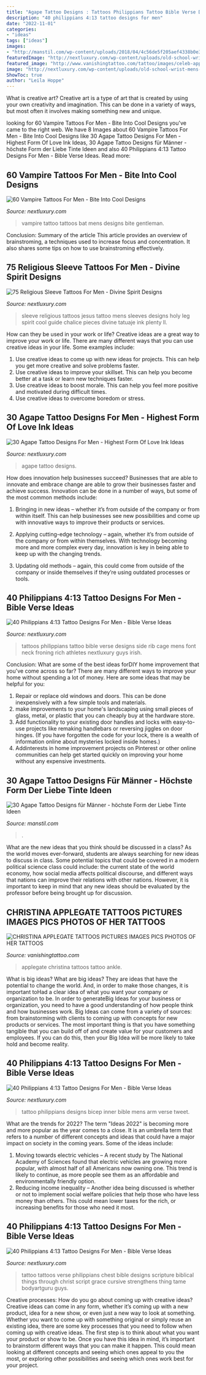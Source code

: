 ```yaml
---
title: "Agape Tattoo Designs : Tattoos Philippians Tattoo Bible Verse Designs Side Rib Cage Mens Font Neck Froning Rich Athletes Nextluxury Guys Irish"
description: "40 philippians 4:13 tattoo designs for men"
date: "2022-11-01"
categories:
- "ideas"
tags: ["ideas"]
images:
- "http://manstil.com/wp-content/uploads/2018/04/4c56de5f205aef4338b0e3183cc20e49.jpeg"
featuredImage: "http://nextluxury.com/wp-content/uploads/old-school-wrist-mens-vampire-bat-tattoo.jpg"
featured_image: "http://www.vanishingtattoo.com/tattoo/images/celeb-applegate/applegate_large/christina_applegate_006.jpg"
image: "http://nextluxury.com/wp-content/uploads/old-school-wrist-mens-vampire-bat-tattoo.jpg"
ShowToc: true
author: "Leila Hoppe"
---
```



What is creative art?
Creative art is a type of art that is created by using your own creativity and imagination. This can be done in a variety of ways, but most often it involves making something new and unique.

	

		
looking for 60 Vampire Tattoos For Men - Bite Into Cool Designs you've came to the right web. We have 8 Images about 60 Vampire Tattoos For Men - Bite Into Cool Designs like 30 Agape Tattoo Designs For Men - Highest Form Of Love Ink Ideas, 30 Agape Tattoo Designs für Männer - höchste Form der Liebe Tinte Ideen and also 40 Philippians 4:13 Tattoo Designs For Men - Bible Verse Ideas. Read more:
		
    
## 60 Vampire Tattoos For Men - Bite Into Cool Designs

<img loading=lazy src="http://nextluxury.com/wp-content/uploads/old-school-wrist-mens-vampire-bat-tattoo.jpg" onerror="this.onerror=null;this.src='https://tse4.mm.bing.net/th?id=OIP.Rsfd9WY_TmrVVULrF3FkwgHaHa&amp;pid=15.1';" alt="60 Vampire Tattoos For Men - Bite Into Cool Designs">

_Source: nextluxury.com_

>vampire tattoo tattoos bat mens designs bite gentleman. 

	

Conclusion: Summary of the article
This article provides an overview of brainstroming, a techniques used to increase focus and concentration. It also shares some tips on how to use brainstroming effectively.

    
## 75 Religious Sleeve Tattoos For Men - Divine Spirit Designs

<img loading=lazy src="http://nextluxury.com/wp-content/uploads/Lord-and-the-chalet-religious-tattoo-men-full-sleeves.jpg" onerror="this.onerror=null;this.src='https://tse4.mm.bing.net/th?id=OIP.CgixNF2nc9xSrPKgLBlkQgHaIi&amp;pid=15.1';" alt="75 Religious Sleeve Tattoos For Men - Divine Spirit Designs">

_Source: nextluxury.com_

>sleeve religious tattoos jesus tattoo mens sleeves designs holy leg spirit cool guide chalice pieces divine tatuaje ink plenty ll. 

	

How can they be used in your work or life?
Creative ideas are a great way to improve your work or life. There are many different ways that you can use creative ideas in your life. Some examples include: 
1. Use creative ideas to come up with new ideas for projects. This can help you get more creative and solve problems faster. 
2. Use creative ideas to improve your skillset. This can help you become better at a task or learn new techniques faster. 
3. Use creative ideas to boost morale. This can help you feel more positive and motivated during difficult times. 
4. Use creative ideas to overcome boredom or stress.

    
## 30 Agape Tattoo Designs For Men - Highest Form Of Love Ink Ideas

<img loading=lazy src="http://nextluxury.com/wp-content/uploads/guys-script-wrist-agape-tattoo.jpg" onerror="this.onerror=null;this.src='https://tse4.mm.bing.net/th?id=OIP.JGxGx5Ia8n1ZuJngESKb4wHaE6&amp;pid=15.1';" alt="30 Agape Tattoo Designs For Men - Highest Form Of Love Ink Ideas">

_Source: nextluxury.com_

>agape tattoo designs. 

	

How does innovation help businesses succeed?
Businesses that are able to innovate and embrace change are able to grow their businesses faster and achieve success. Innovation can be done in a number of ways, but some of the most common methods include:
1. Bringing in new ideas – whether it’s from outside of the company or from within itself. This can help businesses see new possibilities and come up with innovative ways to improve their products or services.

2. Applying cutting-edge technology – again, whether it’s from outside of the company or from within themselves. With technology becoming more and more complex every day, innovation is key in being able to keep up with the changing trends.

3. Updating old methods – again, this could come from outside of the company or inside themselves if they’re using outdated processes or tools.

    
## 40 Philippians 4:13 Tattoo Designs For Men - Bible Verse Ideas

<img loading=lazy src="http://nextluxury.com/wp-content/uploads/irish-font-philippians-4-13-mens-rib-cage-side-tattoos.jpg" onerror="this.onerror=null;this.src='https://tse1.mm.bing.net/th?id=OIP.jCtY4RcksS7O89OHEDXPIgHaHa&amp;pid=15.1';" alt="40 Philippians 4:13 Tattoo Designs For Men - Bible Verse Ideas">

_Source: nextluxury.com_

>tattoos philippians tattoo bible verse designs side rib cage mens font neck froning rich athletes nextluxury guys irish. 

	

Conclusion: What are some of the best ideas forDIY home improvement that you've come across so far?
There are many different ways to improve your home without spending a lot of money. Here are some ideas that may be helpful for you: 
1. Repair or replace old windows and doors. This can be done inexpensively with a few simple tools and materials. 
2. make improvements to your home's landscaping using small pieces of glass, metal, or plastic that you can cheaply buy at the hardware store. 
3. Add functionality to your existing door handles and locks with easy-to-use projects like remaking handlebars or reversing jiggles on door hinges. (If you have forgotten the code for your lock, there is a wealth of information online about mysteries locked inside homes.) 
4. Addinterests in home improvement projects on Pinterest or other online communities can help get started quickly on improving your home without any expensive investments.

    
## 30 Agape Tattoo Designs Für Männer - Höchste Form Der Liebe Tinte Ideen

<img loading=lazy src="http://manstil.com/wp-content/uploads/2018/04/4c56de5f205aef4338b0e3183cc20e49.jpeg" onerror="this.onerror=null;this.src='https://tse1.mm.bing.net/th?id=OIP.URlBAob9eX2FZkaoS_ZjzwHaHa&amp;pid=15.1';" alt="30 Agape Tattoo Designs für Männer - höchste Form der Liebe Tinte Ideen">

_Source: manstil.com_

>. 

	

What are the new ideas that you think should be discussed in a class?
As the world moves ever-forward, students are always searching for new ideas to discuss in class. Some potential topics that could be covered in a modern political science class could include: the current state of the world economy, how social media affects political discourse, and different ways that nations can improve their relations with other nations. However, it is important to keep in mind that any new ideas should be evaluated by the professor before being brought up for discussion.

    
## CHRISTINA APPLEGATE TATTOOS PICTURES IMAGES PICS PHOTOS OF HER TATTOOS

<img loading=lazy src="http://www.vanishingtattoo.com/tattoo/images/celeb-applegate/applegate_large/christina_applegate_006.jpg" onerror="this.onerror=null;this.src='https://tse3.mm.bing.net/th?id=OIP.wrW8xTs_1tEOerF6aTa4hQHaM6&amp;pid=15.1';" alt="CHRISTINA APPLEGATE TATTOOS PICTURES IMAGES PICS PHOTOS OF HER TATTOOS">

_Source: vanishingtattoo.com_

>applegate christina tattoos tattoo ankle. 

	

What is big ideas?
What are big ideas? They are ideas that have the potential to change the world. And, in order to make those changes, it is important toHad a clear idea of what you want your company or organization to be.  In order to generateBig Ideas for your business or organization, you need to have a good understanding of how people think and how businesses work. Big Ideas can come from a variety of sources: from brainstorming with clients to coming up with concepts for new products or services.
The most important thing is that you have something tangible that you can build off of and create value for your customers and employees. If you can do this, then your Big Idea will be more likely to take hold and become reality.

    
## 40 Philippians 4:13 Tattoo Designs For Men - Bible Verse Ideas

<img loading=lazy src="http://nextluxury.com/wp-content/uploads/mens-inner-arm-bicep-philippians-4-13-tattoo-designs.jpg" onerror="this.onerror=null;this.src='https://tse1.mm.bing.net/th?id=OIP.RZ0cd9WKio7Fnp72OhSM3wHaHa&amp;pid=15.1';" alt="40 Philippians 4:13 Tattoo Designs For Men - Bible Verse Ideas">

_Source: nextluxury.com_

>tattoo philippians designs bicep inner bible mens arm verse tweet. 

	

What are the trends for 2022?
The term "Ideas 2022" is becoming more and more popular as the year comes to a close. It is an umbrella term that refers to a number of different concepts and ideas that could have a major impact on society in the coming years. Some of the ideas include: 
1) Moving towards electric vehicles – A recent study by The National Academy of Sciences found that electric vehicles are growing more popular, with almost half of all Americans now owning one. This trend is likely to continue, as more people see them as an affordable and environmentally friendly option. 
2) Reducing income inequality – Another idea being discussed is whether or not to implement social welfare policies that help those who have less money than others. This could mean lower taxes for the rich, or increasing benefits for those who need it most.

    
## 40 Philippians 4:13 Tattoo Designs For Men - Bible Verse Ideas

<img loading=lazy src="http://nextluxury.com/wp-content/uploads/guys-script-philippians-4-13-chest-tattoo-design.jpg" onerror="this.onerror=null;this.src='https://tse3.mm.bing.net/th?id=OIP.LU_zN033BKeKR83Oqjx7jQHaHa&amp;pid=15.1';" alt="40 Philippians 4:13 Tattoo Designs For Men - Bible Verse Ideas">

_Source: nextluxury.com_

>tattoo tattoos verse philippians chest bible designs scripture biblical things through christ script grace cursive strengthens thing tame bodyartguru guys. 

	

Creative processes: How do you go about coming up with creative ideas?
Creative ideas can come in any form, whether it’s coming up with a new product, idea for a new show, or even just a new way to look at something. Whether you want to come up with something original or simply reuse an existing idea, there are some key processes that you need to follow when coming up with creative ideas. 
The first step is to think about what you want your product or show to be. Once you have this idea in mind, it’s important to brainstorm different ways that you can make it happen. This could mean looking at different concepts and seeing which ones appeal to you the most, or exploring other possibilities and seeing which ones work best for your project.

